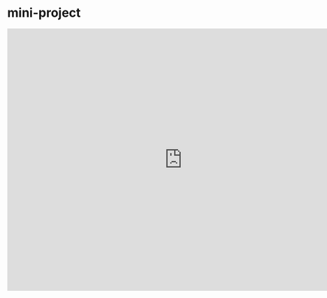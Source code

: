 # mini-project

<iframe
    src="http://demo-sdp.herokuapp.com/public/dashboard/eee2c776-c677-415c-a229-a2c22d2024e6"
    frameborder="0"
    width="800"
    height="600"
    allowtransparency
></iframe>
